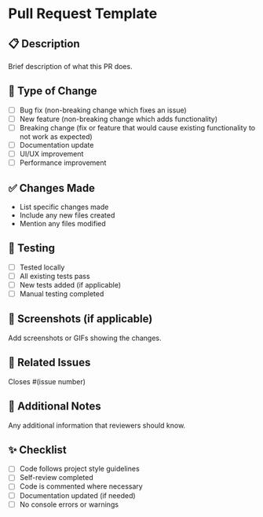 # Pull Request Template

## 📋 Description
Brief description of what this PR does.

## 🎯 Type of Change
- [ ] Bug fix (non-breaking change which fixes an issue)
- [ ] New feature (non-breaking change which adds functionality)
- [ ] Breaking change (fix or feature that would cause existing functionality to not work as expected)
- [ ] Documentation update
- [ ] UI/UX improvement
- [ ] Performance improvement

## ✅ Changes Made
- List specific changes made
- Include any new files created
- Mention any files modified

## 🧪 Testing
- [ ] Tested locally
- [ ] All existing tests pass
- [ ] New tests added (if applicable)
- [ ] Manual testing completed

## 📱 Screenshots (if applicable)
Add screenshots or GIFs showing the changes.

## 🔗 Related Issues
Closes #(issue number)

## 📝 Additional Notes
Any additional information that reviewers should know.

## ✨ Checklist
- [ ] Code follows project style guidelines
- [ ] Self-review completed
- [ ] Code is commented where necessary
- [ ] Documentation updated (if needed)
- [ ] No console errors or warnings